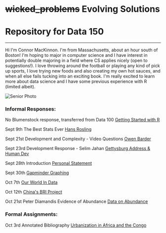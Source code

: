 # ~~wicked_problems~~ Evolving Solutions
# Repository for Data 150
---
Hi I'm Connor MacKinnon. I'm from Massachusetts, about an hour south of Boston! I'm hoping to major in computer science and I have interest in potentially double majoring in a field where CS applies nicely (open to suggestions!). I love throwing around the football or playing any kind of pick up sports, I love trying new foods and also creating my own hot sauces, and when all else fails tucking into an exciting book. I'm really excited to learn more about data science and I have some previous experience with R (limited albeit).

![Senior Photo](https://user-images.githubusercontent.com/89928233/132044330-71b52f21-f0f4-401d-bf55-2a373e88157a.jpg)


### Informal Responses:

No Blumenstock response, transferred from Data 100 [Getting Started with R](https://user-images.githubusercontent.com/89928233/132248051-3bfd52b3-3c43-47f1-b9fd-f814d5523b86.png)

Sept 9th The Best Stats Ever [Hans Rosling](rosling.html)

Sept 21st Development and Complexity - Video Questions [Owen Barder](barder.html)

Sept 23rd Development Response - Selim Jahan [Gettysburg Address & Human Dev](development_response_selim_jahan.html)

Sept 28th Introduction [Personal Statement](Background_Essay.html)

Sept 30th [Gapminder Graphing](gapminder.html)

Oct 7th [Our World In Data](our_world_in_data.html)

Oct 12th [China's BRI Project](belt_and_road.html)

Oct 21st Peter Diamandis Evidence of Abundance [Data on Abundance](diamandis_response.html)

### Formal Assignments:

Oct 3rd Annotated Bibliography [Urbanization in Africa and the Congo](https://docs.google.com/document/d/1wVSNBVGu4xc3zhLzzHofKdePbWwwcFmmbu1LqQfDe44/edit?usp=sharing)
